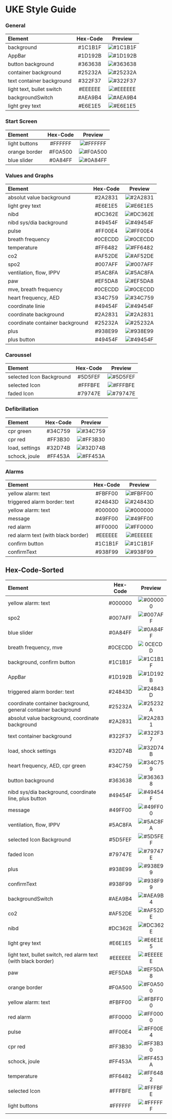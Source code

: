 # UKE Style Guide

### General
|Element | Hex-Code  | Preview  |
|:------------------------|:---:|:---:|
|background|	#1C1B1F| ![#1C1B1F](https://via.placeholder.com/50/1C1B1F/000000?text=+)|
|AppBar|	#1D192B|![#1D192B](https://via.placeholder.com/50/1D192B/000000?text=+)|
|button background|	#363638|![#363638](https://via.placeholder.com/50/363638/000000?text=+)|
|container background|	#25232A|![#25232A](https://via.placeholder.com/50/25232A/000000?text=+)|
|text container background|	#322F37|![#322F37](https://via.placeholder.com/50/322F37/000000?text=+)|
|light text, bullet switch|	#EEEEEE|![#EEEEEE](https://via.placeholder.com/50/EEEEEE/000000?text=+)|
|backgroundSwitch|	#AEA9B4|![#AEA9B4](https://via.placeholder.com/50/AEA9B4/000000?text=+)|
|light grey text|	#E6E1E5|![#E6E1E5](https://via.placeholder.com/50/E6E1E5/000000?text=+)|

### Start Screen
|Element|Hex-Code |Preview |
|:------------------------|:---:|:---:|
|light buttons|	#FFFFFF|![#FFFFFF](https://via.placeholder.com/50/FFFFFF/000000?text=+)|
|orange border|	#F0A500|![#F0A500](https://via.placeholder.com/50/F0A500/000000?text=+)|
|blue slider|	#0A84FF|![#0A84FF](https://via.placeholder.com/50/0A84FF/000000?text=+)|

### Values and Graphs
|Element|Hex-Code |Preview |
|:------------------------|:---:|:---:|
|absolut value background|	#2A2831|![#2A2831](https://via.placeholder.com/50/2A2831/000000?text=+)|
|light grey text|	#E6E1E5|![#E6E1E5](https://via.placeholder.com/50/E6E1E5/000000?text=+)|
|nibd|	#DC362E|![#DC362E](https://via.placeholder.com/50/DC362E/000000?text=+)|
|nibd sys/dia background|	#49454F|![#49454F](https://via.placeholder.com/50/49454F/000000?text=+)|
|pulse|	#FF00E4|![#FF00E4](https://via.placeholder.com/50/FF00E4/000000?text=+)|
|breath frequency|	#0CECDD|![#0CECDD](https://via.placeholder.com/50/0CECDD/000000?text=+)|
|temperature|	#FF6482|![#FF6482](https://via.placeholder.com/50/FF6482/000000?text=+)|
|co2|	#AF52DE|![#AF52DE](https://via.placeholder.com/50/AF52DE/000000?text=+)|
|spo2|	#007AFF|![#007AFF](https://via.placeholder.com/50/007AFF/000000?text=+)|
|ventilation, flow, IPPV|	#5AC8FA|![#5AC8FA](https://via.placeholder.com/50/5AC8FA/000000?text=+)|
|paw|	#EF5DA8|![#EF5DA8](https://via.placeholder.com/50/EF5DA8/000000?text=+)|
|mve, breath frequency|	#0CECDD|![#0CECDD](https://via.placeholder.com/50/0CECDD/000000?text=+)|
|heart frequency, AED|	#34C759|![#34C759](https://via.placeholder.com/50/34C759/000000?text=+)|
|coordinate linie|	#49454F|![#49454F](https://via.placeholder.com/50/49454F/000000?text=+)|
|coordinate background|	#2A2831|![#2A2831](https://via.placeholder.com/50/2A2831/000000?text=+)|
|coordinate container background|	#25232A|![#25232A](https://via.placeholder.com/50/25232A/000000?text=+)|
|plus|	#938E99|![#938E99](https://via.placeholder.com/50/938E99/000000?text=+)|
|plus button|	#49454F|![#49454F](https://via.placeholder.com/50/49454F/000000?text=+)|

### Caroussel
|Element|Hex-Code |Preview |
|:------------------------|:---:|:---:|
|selected Icon Background|	#5D5FEF| ![#5D5FEF](https://via.placeholder.com/50/5D5FEF/000000?text=+)|
|selected Icon|	#FFFBFE|![#FFFBFE](https://via.placeholder.com/50/FFFBFE/000000?text=+)|
|faded Icon|	#79747E|![#79747E](https://via.placeholder.com/50/79747E/000000?text=+)|

### Defibrillation
|Element|Hex-Code |Preview |
|:------------------------|:---:|:---:|
|cpr green|	#34C759|![#34C759](https://via.placeholder.com/50/34C759/000000?text=+)|
|cpr red|	#FF3B30|![#FF3B30](https://via.placeholder.com/50/FF3B30/000000?text=+)|
|load, settings|	#32D74B|![#32D74B](https://via.placeholder.com/50/32D74B/000000?text=+)|
|schock, joule|	#FF453A|![#FF453A](https://via.placeholder.com/50/FF453A/000000?text=+)|

### Alarms
|Element|Hex-Code |Preview |
|:--------|:---:|:---:|
|yellow alarm: text|	#FBFF00|![#FBFF00](https://via.placeholder.com/50/FBFF00/000000?text=+)|
|triggered alarm border: text|	#24843D|![#24843D](https://via.placeholder.com/50/24843D/000000?text=+)|
|yellow alarm: text|	#000000|![#000000](https://via.placeholder.com/50/000000/000000?text=+)|
|message|	#49FF00|![#49FF00](https://via.placeholder.com/50/49FF00/000000?text=+)|
|red alarm|	#FF0000|![#FF0000](https://via.placeholder.com/50/FF0000/000000?text=+)|
|red alarm text (with black border)| 	#EEEEEE|![#EEEEEE](https://via.placeholder.com/50/EEEEEE/000000?text=+)|
|confirm button|	#1C1B1F|![#1C1B1F](https://via.placeholder.com/50/1C1B1F/000000?text=+)|
|confirmText|	#938F99|![#938F99](https://via.placeholder.com/50/938F99/000000?text=+)|

## Hex-Code-Sorted
|Element|Hex-Code |Preview |
|:------------------------|:---:|:---:|
|yellow alarm: text|	#000000|![#000000](https://via.placeholder.com/50/000000/000000?text=+)|
|spo2|	#007AFF|![#007AFF](https://via.placeholder.com/50/007AFF/000000?text=+)|
|blue slider	|#0A84FF|![#0A84FF](https://via.placeholder.com/50/0A84FF/000000?text=+)|
|breath frequency, mve|	#0CECDD|![0CECDD](https://via.placeholder.com/50/0CECDD/000000?text=+)|
|background, confirm button|	#1C1B1F|![#1C1B1F](https://via.placeholder.com/50/1C1B1F/000000?text=+)|
|AppBar	|#1D192B|![#1D192B](https://via.placeholder.com/50/1D192B/000000?text=+)|
|triggered alarm border: text|	#24843D|![#24843D](https://via.placeholder.com/50/24843D/000000?text=+)|
|coordinate container background, general container background|	#25232A|![#25232A](https://via.placeholder.com/50/25232A/000000?text=+)|
|absolut value background, coordinate background|	#2A2831|![#2A2831](https://via.placeholder.com/50/2A2831/000000?text=+)|
|text container background|	#322F37|![#322F37](https://via.placeholder.com/50/322F37/000000?text=+)|
|load, shock settings	|#32D74B|![#32D74B](https://via.placeholder.com/50/32D74B/000000?text=+)|
|heart frequency, AED, cpr green|	#34C759|![#34C759](https://via.placeholder.com/50/34C759/000000?text=+)|
|button background|	#363638|![#363638](https://via.placeholder.com/50/363638/000000?text=+)|
|nibd sys/dia background, coordinate line, plus button|	#49454F|![#49454F](https://via.placeholder.com/50/49454F/000000?text=+)|
|message	|#49FF00|![#49FF00](https://via.placeholder.com/50/49FF00/000000?text=+)|
|ventilation, flow, IPPV|	#5AC8FA|![#5AC8FA](https://via.placeholder.com/50/5AC8FA/000000?text=+)|
|selected Icon Background|	#5D5FEF|![#5D5FEF](https://via.placeholder.com/50/5D5FEF/000000?text=+)|
|faded Icon|	#79747E|![#79747E](https://via.placeholder.com/50/79747E/000000?text=+)|
|plus|	#938E99|![#938E99](https://via.placeholder.com/50/938E99/000000?text=+)|
|confirmText|	#938F99|![#938F99](https://via.placeholder.com/50/938F99/000000?text=+)|
|backgroundSwitch|	#AEA9B4|![#AEA9B4](https://via.placeholder.com/50/AEA9B4/000000?text=+)|
|co2	|#AF52DE|![#AF52DE](https://via.placeholder.com/50/AF52DE/000000?text=+)|
|nibd	|#DC362E|![#DC362E](https://via.placeholder.com/50/DC362E/000000?text=+)|
|light grey text|	#E6E1E5|![#E6E1E5](https://via.placeholder.com/50/E6E1E5/000000?text=+)|
|light text, bullet switch, red alarm text (with black border)| 	#EEEEEE|![#EEEEEE](https://via.placeholder.com/50/EEEEEE/000000?text=+)|
|paw|	#EF5DA8|![#EF5DA8](https://via.placeholder.com/50/EF5DA8/000000?text=+)|
|orange border|	#F0A500|![#F0A500](https://via.placeholder.com/50/F0A500/000000?text=+)|
|yellow alarm: text|	#FBFF00|![#FBFF00](https://via.placeholder.com/50/FBFF00/000000?text=+)|
|red alarm	|#FF0000|![#FF0000](https://via.placeholder.com/50/FF0000/000000?text=+)|
|pulse|	#FF00E4|![#FF00E4](https://via.placeholder.com/50/FF00E4/000000?text=+)|
|cpr red|	#FF3B30|![#FF3B30](https://via.placeholder.com/50/FF3B30/000000?text=+)|
|schock, joule|	#FF453A|![#FF453A](https://via.placeholder.com/50/FF453A/000000?text=+)|
|temperature|	#FF6482|![#FF6482](https://via.placeholder.com/50/FF6482/000000?text=+)|
|selected Icon|	#FFFBFE|![#FFFBFE](https://via.placeholder.com/50/FFFBFE/000000?text=+)|
|light buttons|	#FFFFFF|![#FFFFFF](https://via.placeholder.com/50/FFFFFF/000000?text=+)|
